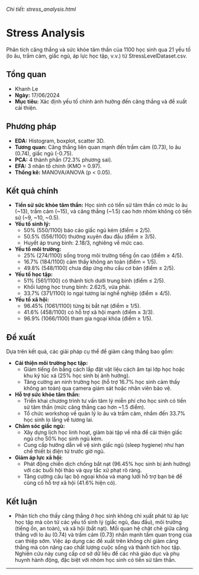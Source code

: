 *Chi tiết: stress_analysis.html*
# Stress Analysis

Phân tích căng thẳng và sức khỏe tâm thần của 1100 học sinh qua 21 yếu tố (lo âu, trầm cảm, giấc ngủ, áp lực học tập, v.v.) từ StressLevelDataset.csv.

## Tổng quan
- Khanh Le  
- **Ngày:** 17/06/2024  
- **Mục tiêu:** Xác định yếu tố chính ảnh hưởng đến căng thẳng và đề xuất cải thiện.

## Phương pháp
- **EDA:** Histogram, boxplot, scatter 3D.  
- **Tương quan:** Căng thẳng liên quan mạnh đến trầm cảm (0.73), lo âu (0.74), giấc ngủ (-0.75).  
- **PCA:** 4 thành phần (72.3% phương sai).  
- **EFA:** 3 nhân tố chính (KMO = 0.97).  
- **Thống kê:** MANOVA/ANOVA (p < 0.05).

## Kết quả chính
- **Tiền sử sức khỏe tâm thần:** Học sinh có tiền sử tâm thần có mức lo âu (~13), trầm cảm (~15), và căng thẳng (~1.5) cao hơn nhóm không có tiền sử (~9, ~10, ~0.5).  
- **Yếu tố sinh lý:**  
  - 50% (550/1100) báo cáo giấc ngủ kém (điểm ≤ 2/5).  
  - 50.5% (556/1100) thường xuyên đau đầu (điểm ≥ 3/5).  
  - Huyết áp trung bình: 2.18/3, nghiêng về mức cao.  
- **Yếu tố môi trường:**  
  - 25% (274/1100) sống trong môi trường tiếng ồn cao (điểm ≥ 4/5).  
  - 16.7% (184/1100) cảm thấy không an toàn (điểm = 1/5).  
  - 49.8% (548/1100) chưa đáp ứng nhu cầu cơ bản (điểm ≤ 2/5).  
- **Yếu tố học tập:**  
  - 51% (561/1100) có thành tích dưới trung bình (điểm ≤ 2/5).  
  - Khối lượng học trung bình: 2.62/5, vừa phải.  
  - 33.7% (371/1100) lo ngại tương lai nghề nghiệp (điểm ≥ 4/5).  
- **Yếu tố xã hội:**  
  - 96.45% (1061/1100) từng bị bắt nạt (điểm ≥ 1/5).  
  - 41.6% (458/1100) có hỗ trợ xã hội mạnh (điểm ≥ 3/3).  
  - 96.9% (1066/1100) tham gia ngoại khóa (điểm ≥ 1/5).  

## Đề xuất
Dựa trên kết quả, các giải pháp cụ thể để giảm căng thẳng bao gồm:  
- **Cải thiện môi trường học tập:**  
  - Giảm tiếng ồn bằng cách lắp đặt vật liệu cách âm tại lớp học hoặc khu ký túc xá (25% học sinh bị ảnh hưởng).  
  - Tăng cường an ninh trường học (hỗ trợ 16.7% học sinh cảm thấy không an toàn) qua camera giám sát hoặc nhân viên bảo vệ.  
- **Hỗ trợ sức khỏe tâm thần:**  
  - Triển khai chương trình tư vấn tâm lý miễn phí cho học sinh có tiền sử tâm thần (mức căng thẳng cao hơn ~1.5 điểm).  
  - Tổ chức workshop về quản lý lo âu và trầm cảm, nhắm đến 33.7% học sinh lo lắng về tương lai.  
- **Chăm sóc giấc ngủ:**  
  - Xây dựng lịch học linh hoạt, giảm bài tập về nhà để cải thiện giấc ngủ cho 50% học sinh ngủ kém.  
  - Cung cấp hướng dẫn về vệ sinh giấc ngủ (sleep hygiene) như hạn chế thiết bị điện tử trước giờ ngủ.  
- **Giảm áp lực xã hội:**  
  - Phát động chiến dịch chống bắt nạt (96.45% học sinh bị ảnh hưởng) với các buổi hội thảo và quy tắc xử phạt rõ ràng.  
  - Tăng cường câu lạc bộ ngoại khóa và mạng lưới hỗ trợ bạn bè để củng cố hỗ trợ xã hội (41.6% hiện có).  

## Kết luận
* Phân tích cho thấy căng thẳng ở học sinh không chỉ xuất phát từ áp lực học tập mà còn từ các yếu tố sinh lý (giấc ngủ, đau đầu), môi trường (tiếng ồn, an toàn), và xã hội (bắt nạt). Mối quan hệ chặt chẽ giữa căng thẳng với lo âu (0.74) và trầm cảm (0.73) nhấn mạnh tầm quan trọng của can thiệp sớm. Việc áp dụng các đề xuất trên không chỉ giảm căng thẳng mà còn nâng cao chất lượng cuộc sống và thành tích học tập. Nghiên cứu này cung cấp cơ sở dữ liệu để các nhà giáo dục và phụ huynh hành động, đặc biệt với nhóm học sinh có tiền sử tâm thần.
---
